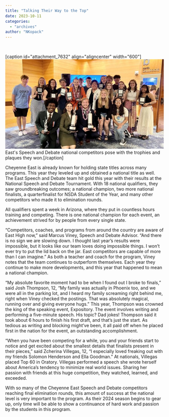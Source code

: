 ```yaml
---
title: "Talking Their Way to the Top"
date: 2023-10-11
categories: 
  - "archives"
author: "NKopack"
---
```


 

\[caption id="attachment\_7632" align="aligncenter" width="600"\]![](images/sndnats-600x338.jpg) East's Speech and Debate national competitors pose with the trophies and plaques they won.\[/caption\]

Cheyenne East is already known for holding state titles across many programs. This year they leveled up and obtained a national title as well. The East Speech and Debate team hit gold this year with their results at the National Speech and Debate Tournament. With 18 national qualifiers, they saw groundbreaking outcomes; a national champion, two more national finalists, a quarterfinalist for NSDA Student of the Year, and many other competitors who made it to elimination rounds. 

All qualifiers spent a week in Arizona, where they put in countless hours training and competing. There is one national champion for each event, an achievement strived for by people from every single state.  

“Competitors, coaches, and programs from around the country are aware of East High now,” said Marcus Viney, Speech and Debate Advisor. “And there is no sign we are slowing down. I thought last year’s results were impossible, but it looks like our team loves doing impossible things. I won’t ever try to put the lid back on the jar. East competitors are capable of more than I can imagine.” As both a teacher and coach for the program, Viney notes that the team continues to outperform themselves. Each year they continue to make more developments, and this year that happened to mean a national champion.  

“My absolute favorite moment had to be when I found out I broke to finals,” said Josh Thompson, 12, “My family was actually in Phoenix too, and we were all in the parking lot, and I heard my family screaming right behind me, right when Viney checked the postings. That was absolutely magical, running over and giving everyone hugs.” This year, Thompson was crowned the king of the speaking event, Expository. The event involves writing and performing a five-minute speech. His topic? Dad jokes! Thompson said it took about 6 hours to finish his first draft, and that’s just the start. As tedious as writing and blocking might’ve been, it all paid off when he placed first in the nation for the event, an outstanding accomplishment.  

“When you have been competing for a while, you and your friends start to notice and get excited about the smallest details that finalists present in their pieces,” said Zcherina Villegas, 12, “I especially loved freaking out with my friends Solomon Henderson and Ella Goodman.” At nationals, Villegas placed Top 60 in Oratory. Villegas performed a speech she wrote herself about America’s tendency to minimize real world issues. Sharing her passion with friends at this huge competition, they watched, learned, and exceeded.  

With so many of the Cheyenne East Speech and Debate competitors reaching final elimination rounds, this amount of success at the national level is very important to the program. As their 2024 season begins to gear up, only time will be able to show a continuance of hard work and passion by the students in this program.
